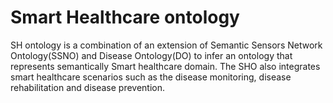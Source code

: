 # Smart Healthcare ontology 

SH ontology is a combination of an extension of Semantic Sensors Network Ontology(SSNO) and Disease Ontology(DO) to infer an ontology that represents semantically Smart healthcare domain. The SHO also integrates smart healthcare scenarios such as the disease monitoring, disease rehabilitation and disease prevention.
